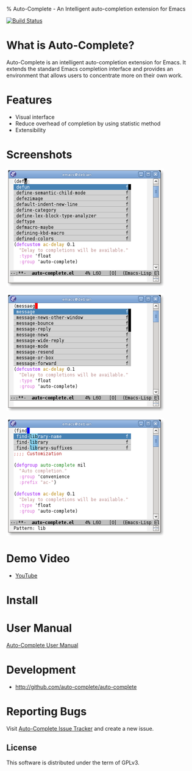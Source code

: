 % Auto-Complete - An Intelligent auto-completion extension for Emacs

[![Build Status](https://secure.travis-ci.org/auto-complete/auto-complete.png)](http://travis-ci.org/auto-complete/auto-complete)

# What is Auto-Complete?

Auto-Complete is an intelligent auto-completion extension for
Emacs. It extends the standard Emacs completion interface and provides
an environment that allows users to concentrate more on their own
work.

# Features

* Visual interface
* Reduce overhead of completion by using statistic method
* Extensibility

# Screenshots

![](doc/ac.png "Auto Completion")

![](doc/ac-fuzzy.png "Fuzzy Completion")

![](doc/ac-isearch.png "Increamental Search")

# Demo Video

* [YouTube](http://www.youtube.com/watch?v=rGVVnDxwJYE)

# Install

# User Manual

[Auto-Complete User Manual](http://cx4a.org/software/auto-complete/manual.html)

# Development

* <http://github.com/auto-complete/auto-complete>

# Reporting Bugs

Visit
[Auto-Complete Issue Tracker](https://github.com/auto-complete/auto-complete/issues)
and create a new issue.

License
-------

This software is distributed under the term of GPLv3.
